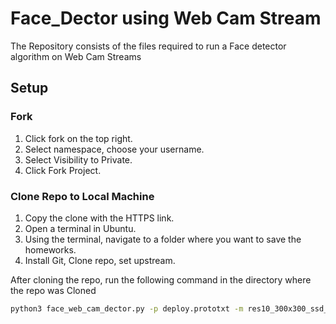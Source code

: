 # Face_Dector using Web Cam Stream

The Repository consists of the files required to run a Face detector algorithm on Web Cam Streams

## Setup

### Fork
1. Click fork on the top right.
2. Select namespace, choose your username.
3. Select Visibility to Private.
4. Click Fork Project.

### Clone Repo to Local Machine
1. Copy the clone with the HTTPS link.
2. Open a terminal in Ubuntu.
3. Using the terminal, navigate to a folder where you want to save the homeworks.
4. Install Git, Clone repo, set upstream.

After cloning the repo, run the following command in the directory where the repo was Cloned
```bash
python3 face_web_cam_dector.py -p deploy.prototxt -m res10_300x300_ssd_iter_140000_fp16.caffemodel -c 0.5

